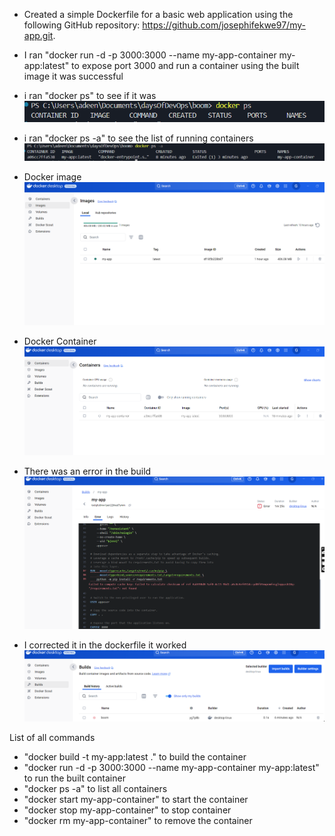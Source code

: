 - Created a simple Dockerfile for a basic web application using the following GitHub repository: https://github.com/josephifekwe97/my-app.git.
- I ran "docker run -d -p 3000:3000 --name my-app-container my-app:latest" to expose port 3000 and run a container using the built image
it was successful
- i ran "docker ps" to see if it was
![alt text](image-1.png)
- i ran "docker ps -a" to see the list of running containers
![alt text](image.png)

- Docker image
![alt text](image-2.png)

- Docker Container
![alt text](image-3.png)

- There was an error in the build
![alt text](image-4.png)

- I corrected it in the dockerfile
it worked
![alt text](image-5.png)

List of all commands
- "docker build -t my-app:latest ." to build the container
- "docker run -d -p 3000:3000 --name my-app-container my-app:latest" to run the built container
- "docker ps -a" to list all containers
- "docker start my-app-container" to start the container
- "docker stop my-app-container" to stop container
- "docker rm my-app-container" to remove the container





